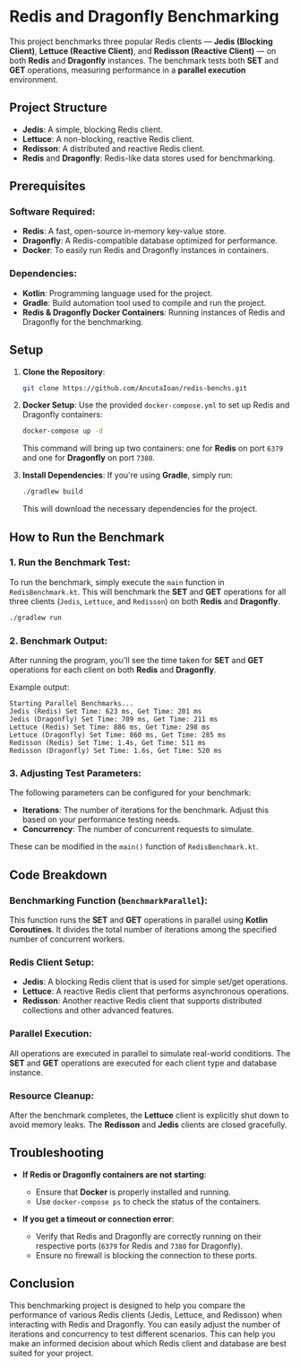 
# Redis and Dragonfly Benchmarking

This project benchmarks three popular Redis clients — **Jedis (Blocking Client)**, **Lettuce (Reactive Client)**, and **Redisson (Reactive Client)** — on both **Redis** and **Dragonfly** instances. The benchmark tests both **SET** and **GET** operations, measuring performance in a **parallel execution** environment.

## Project Structure

- **Jedis**: A simple, blocking Redis client.
- **Lettuce**: A non-blocking, reactive Redis client.
- **Redisson**: A distributed and reactive Redis client.
- **Redis** and **Dragonfly**: Redis-like data stores used for benchmarking.

## Prerequisites

### Software Required:

- **Redis**: A fast, open-source in-memory key-value store.
- **Dragonfly**: A Redis-compatible database optimized for performance.
- **Docker**: To easily run Redis and Dragonfly instances in containers.

### Dependencies:

- **Kotlin**: Programming language used for the project.
- **Gradle**: Build automation tool used to compile and run the project.
- **Redis & Dragonfly Docker Containers**: Running instances of Redis and Dragonfly for the benchmarking.

## Setup

1. **Clone the Repository**:
   ```bash
   git clone https://github.com/AncutaIoan/redis-benchs.git
   ```

2. **Docker Setup**:
   Use the provided `docker-compose.yml` to set up Redis and Dragonfly containers:

   ```bash
   docker-compose up -d
   ```

   This command will bring up two containers: one for **Redis** on port `6379` and one for **Dragonfly** on port `7380`.

3. **Install Dependencies**:
   If you're using **Gradle**, simply run:

   ```bash
   ./gradlew build
   ```

   This will download the necessary dependencies for the project.

## How to Run the Benchmark

### 1. Run the Benchmark Test:

To run the benchmark, simply execute the `main` function in `RedisBenchmark.kt`. This will benchmark the **SET** and **GET** operations for all three clients (`Jedis`, `Lettuce`, and `Redisson`) on both **Redis** and **Dragonfly**.

```bash
./gradlew run
```

### 2. Benchmark Output:

After running the program, you'll see the time taken for **SET** and **GET** operations for each client on both **Redis** and **Dragonfly**.

Example output:
```
Starting Parallel Benchmarks...
Jedis (Redis) Set Time: 623 ms, Get Time: 201 ms
Jedis (Dragonfly) Set Time: 709 ms, Get Time: 211 ms
Lettuce (Redis) Set Time: 886 ms, Get Time: 298 ms
Lettuce (Dragonfly) Set Time: 860 ms, Get Time: 285 ms
Redisson (Redis) Set Time: 1.4s, Get Time: 511 ms
Redisson (Dragonfly) Set Time: 1.6s, Get Time: 520 ms
```

### 3. Adjusting Test Parameters:

The following parameters can be configured for your benchmark:

- **Iterations**: The number of iterations for the benchmark. Adjust this based on your performance testing needs.
- **Concurrency**: The number of concurrent requests to simulate.

These can be modified in the `main()` function of `RedisBenchmark.kt`.

## Code Breakdown

### **Benchmarking Function** (`benchmarkParallel`):
This function runs the **SET** and **GET** operations in parallel using **Kotlin Coroutines**. It divides the total number of iterations among the specified number of concurrent workers.

### **Redis Client Setup**:
- **Jedis**: A blocking Redis client that is used for simple set/get operations.
- **Lettuce**: A reactive Redis client that performs asynchronous operations.
- **Redisson**: Another reactive Redis client that supports distributed collections and other advanced features.

### **Parallel Execution**:
All operations are executed in parallel to simulate real-world conditions. The **SET** and **GET** operations are executed for each client type and database instance.

### **Resource Cleanup**:
After the benchmark completes, the **Lettuce** client is explicitly shut down to avoid memory leaks. The **Redisson** and **Jedis** clients are closed gracefully.

## Troubleshooting

- **If Redis or Dragonfly containers are not starting**: 
  - Ensure that **Docker** is properly installed and running.
  - Use `docker-compose ps` to check the status of the containers.

- **If you get a timeout or connection error**:
  - Verify that Redis and Dragonfly are correctly running on their respective ports (`6379` for Redis and `7380` for Dragonfly).
  - Ensure no firewall is blocking the connection to these ports.

## Conclusion

This benchmarking project is designed to help you compare the performance of various Redis clients (Jedis, Lettuce, and Redisson) when interacting with Redis and Dragonfly.
 You can easily adjust the number of iterations and concurrency to test different scenarios. 
 This can help you make an informed decision about which Redis client and database are best suited for your project.
